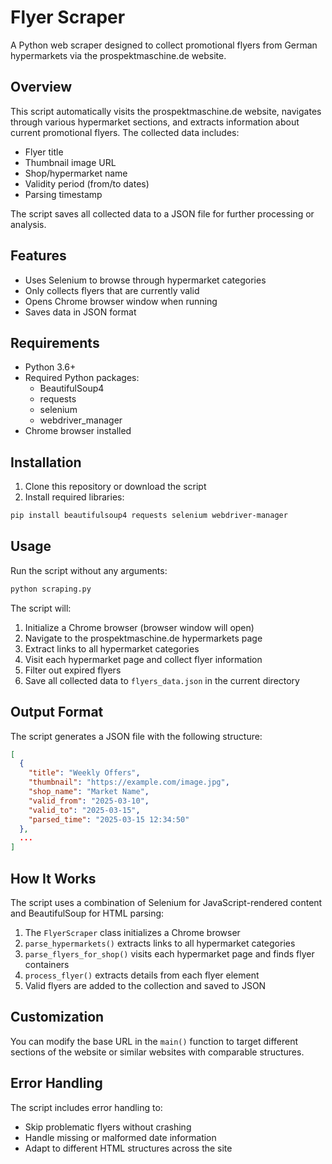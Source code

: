 # Flyer Scraper

A Python web scraper designed to collect promotional flyers from German hypermarkets via the prospektmaschine.de website.

## Overview

This script automatically visits the prospektmaschine.de website, navigates through various hypermarket sections, and extracts information about current promotional flyers. The collected data includes:

- Flyer title
- Thumbnail image URL
- Shop/hypermarket name
- Validity period (from/to dates)
- Parsing timestamp

The script saves all collected data to a JSON file for further processing or analysis.

## Features

- Uses Selenium to browse through hypermarket categories
- Only collects flyers that are currently valid
- Opens Chrome browser window when running
- Saves data in JSON format

## Requirements

- Python 3.6+
- Required Python packages:
  - BeautifulSoup4
  - requests
  - selenium
  - webdriver_manager
- Chrome browser installed

## Installation

1. Clone this repository or download the script
2. Install required libraries:

```bash
pip install beautifulsoup4 requests selenium webdriver-manager
```

## Usage

Run the script without any arguments:

```bash
python scraping.py
```

The script will:
1. Initialize a Chrome browser (browser window will open)
2. Navigate to the prospektmaschine.de hypermarkets page
3. Extract links to all hypermarket categories
4. Visit each hypermarket page and collect flyer information
5. Filter out expired flyers
6. Save all collected data to `flyers_data.json` in the current directory

## Output Format

The script generates a JSON file with the following structure:

```json
[
  {
    "title": "Weekly Offers",
    "thumbnail": "https://example.com/image.jpg",
    "shop_name": "Market Name",
    "valid_from": "2025-03-10",
    "valid_to": "2025-03-15",
    "parsed_time": "2025-03-15 12:34:50"
  },
  ...
]
```

## How It Works

The script uses a combination of Selenium for JavaScript-rendered content and BeautifulSoup for HTML parsing:

1. The `FlyerScraper` class initializes a Chrome browser
2. `parse_hypermarkets()` extracts links to all hypermarket categories
3. `parse_flyers_for_shop()` visits each hypermarket page and finds flyer containers
4. `process_flyer()` extracts details from each flyer element
5. Valid flyers are added to the collection and saved to JSON

## Customization

You can modify the base URL in the `main()` function to target different sections of the website or similar websites with comparable structures.

## Error Handling

The script includes error handling to:
- Skip problematic flyers without crashing
- Handle missing or malformed date information
- Adapt to different HTML structures across the site

